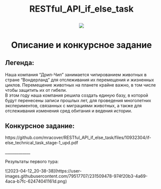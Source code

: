 <h1 align="center">RESTful_API_if_else_task</h1> 
<h2 align="center">
<p align="center">
  <a href="https://skillicons.dev">
    <img src="https://skillicons.dev/icons?i=java,docker,spring,postgres" />
  </a>
</p>
</h2>

<h1 align="center">Описание и конкурсное задание</h1>
<h2>Легенда:</h2>
<p>
Наша компания “Дрип-Чип” занимается чипированием животных в стране “Вондерланд” для
отслеживания их перемещения и жизненных циклов. Перемещение животных на планете
крайне важно, в том числе чтобы защитить их от гибели.<br>
В этом году наша компания решила создать единую базу, в которой будут перенесены
записи прошлых лет, для проведения многолетних экспериментов, связанных с миграциями
животных, а также для отслеживания изменения сред обитания и ведения истории.</p>
<h2>Конкурсное задание:</h2>
<p>
https://github.com/mracover/RESTful_API_if_else_task/files/10932304/if-else_technical_task_stage-1_upd.pdf
</p>
_____________

<p>Результаты первого тура:<p>
![2023-04-12_20-38-38](https://user-images.githubusercontent.com/79517707/231509478-974f20b3-4a69-4aca-b7fc-62474041161d.png)
